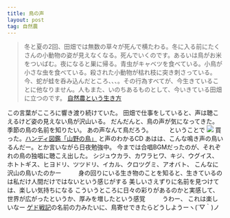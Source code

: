 ```yaml
---
title: 鳥の声
layout: post
tag: 自然農
---
```



> 冬と夏の2回、田畑では無数の草々が死んで横たわる。冬に入る前にたくさんの小動物の姿が見えなくなる。死んでいくのです。あるいは鳥がお米をついばむ。夜になると巣に帰る。青虫がキャベツを食べている。小鳥が小さな虫を食べている。殺された小動物が枯れ枝に突き刺さっている。今、蛇が蛙を呑み込んだところ、、、。その行為すべてが、今生きていることに他なりません。人もまた、いのちあるものとして、今いきている田畑に立つのです。
> [自然農という生き方](http://www.amazon.co.jp/gp/product/4272320386/ref=as_li_ss_tl?ie=UTF8&camp=247&creative=7399&creativeASIN=4272320386&linkCode=as2&tag=kobapan-22)  

この言葉がこころに響き渡り続けていた。
田畑で仕事をしていると、声は聴こえるけど姿の見えない鳥が沢山いる。
だんだんと、鳥の声が気になってきた。
季節の鳥の名前を知りたい。
あの声なんて鳥だろう。
　
　
ということで
![](https://kobapan.com/f/14229435424_1acc62661c.jpg)
買った。[ハンディ図鑑「山野の鳥」](http://www.amazon.co.jp/gp/product/4931150543/ref=as_li_ss_tl?ie=UTF8&camp=247&creative=7399&creativeASIN=4931150543&linkCode=as2&tag=kobapan-22) と声のわかるCD
あはは、こんな鳴き声の鳥いるんだー。とか言いながら日夜勉強中。
今までは合唱BGMだったのが、それぞれの鳥の独唱に聴こえ出した。
シジュウカラ、カワラヒワ、キジ、ウグイス、ホトトギス、ヒヨドリ、ツツドリ、イカル、クロツグミ、アオバト、
こんなに沢山の鳥いたのかー
　
　
身の回りにいる生き物のことを知ると、生きているのは私だけ人間だけではないという感じがする
美しいさえずりに名前を見つけては、楽しい気持ちになる
こういうところに日々の彩りがあるのかと実感して、世界が広がったというか、厚みを増したという感覚
　
　
うわー、
これは楽しいなー
[ゲド戦記](http://www.amazon.co.jp/gp/product/400114588X/ref=as_li_ss_tl?ie=UTF8&camp=247&creative=7399&creativeASIN=400114588X&linkCode=as2&tag=kobapan-22)の名前の力みたいに、鳥寄せできたらどうしようーヽ(´▽｀)ノ
